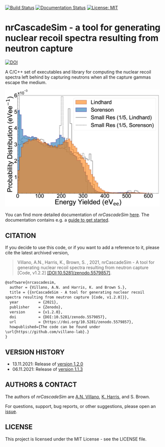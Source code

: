 [![Build Status](https://app.travis-ci.com/villano-lab/nrCascadeSim.svg?branch=master)](https://app.travis-ci.com/villano-lab/nrCascadeSim)
[![Documentation Status](https://readthedocs.org/projects/nrcascadesim/badge/?version=latest)](https://nrcascadesim.readthedocs.io/en/latest/?badge=latest)
[![License: MIT](https://img.shields.io/badge/License-MIT-blue.svg)](https://opensource.org/licenses/MIT)


# nrCascadeSim - a tool for generating nuclear recoil spectra resulting from neutron capture

<!---[![status](https://joss.theoj.org/papers/fd8076268036956d3bf08193c4fc2db9/status.svg)](https://joss.theoj.org/papers/fd8076268036956d3bf08193c4fc2db9)-->
[![DOI](https://zenodo.org/badge/DOI/10.5281/zenodo.5579857.svg)](https://doi.org/10.5281/zenodo.5579857) <br/>

A C/C++ set of executables and library for computing the nuclear recoil spectra left behind by capturing neutrons when all the capture gammas escape the medium. 

<img src="paper/SorVsLin_fig.png" width="500">

You can find more detailed documentation of *nrCascadeSim* [here](https://nrcascadesim.readthedocs.io/en/latest/index.html). The documentation contains e.g. a [guide to get started](https://nrcascadesim.readthedocs.io/en/latest/01_Getting_Started.html).

## CITATION

If you decide to use this code, or if you want to add a reference to it, please cite the latest archived version,

> Villano, A.N., Harris, K., Brown, S. , 2021, nrCascadeSim - A tool for generating nuclear recoil spectra resulting from neutron capture [Code, v1.2.2] [[DOI:10.5281/zenodo.5579857]](https://zenodo.org/record/5579857).

```
@software{nrcascadesim,
  author = {Villano, A.N. and Harris, K. and Brown S.},
  title = {{nrCascadeSim - A tool for generating nuclear recoil spectra resulting from neutron capture [Code, v1.2.0]}},
  year         = {2021},
  publisher    = {Zenodo},
  version      = {v1.2.0},
  doi          = {DOI:10.5281/zenodo.5579857},
  url          = {https://doi.org/10.5281/zenodo.5579857},
  howpublished={The code can be found under \url{https://github.com/villano-lab}.}
}
```

## VERSION HISTORY

- 13.11.2021: Release of [version 1.2.0](https://github.com/villano-lab/nrCascadeSim/releases/tag/v1.2.0)
- 06.11.2021: Release of [version 1.1.3](https://github.com/villano-lab/nrCascadeSim/releases/tag/v1.1.3)

## AUTHORS & CONTACT

The authors of *nrCascadeSim* are [A.N. Villano](https://github.com/villaa), [K. Harris](https://github.com/gerudo7), and S. Brown.

For questions, support, bug reports, or other suggestions, please open an [issue](https://github.com/villano-lab/nrCascadeSim/issues).


## LICENSE

This project is licensed under the MIT License - see the LICENSE file.

<!---## Ionization

Ionization assumes the [Lindhard](https://www.osti.gov/biblio/4701226) model:

  Y = k*g(&epsilon;)/(1+kg(&epsilon;))  
  g(&epsilon;) = a\*&epsilon;<sup>&gamma;</sup> + b\*&epsilon;<sup>&omega;</sup> + &epsilon;  
  &epsilon;(E<sub>r</sub>) = 11.5E<sub>r</sub>\[keV\]Z<sup>-7/3</sup>

Using the accepted value for Silicon (*k = 0.143*) or Germanium (*k = 0.159*), whichever is
appropriate; *a = 3*; *b = 0.7*; *&gamma; = 0.15*; and *&omega; = 0.6*.
<<<<<<< HEAD

*Last updated 29 Oct, 2021, v1.0.6*
=======
-->
